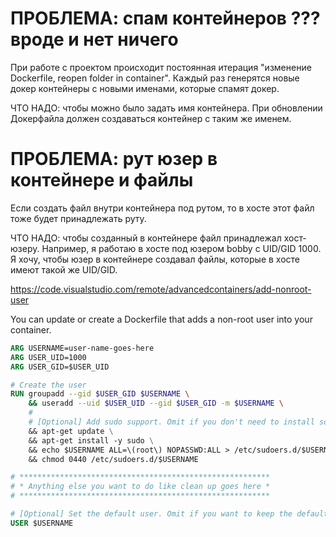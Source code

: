 
**ПРОБЛЕМА: спам контейнеров** ??? вроде и нет ничего
==============================

При работе с проектом происходит постоянная итерация "изменение Dockerfile, reopen folder in container". Каждый раз генерятся новые докер контейнеры с новыми именами, которые спамят докер.

ЧТО НАДО: чтобы можно было задать имя контейнера. При обновлении Докерфайла должен создаваться контейнер с таким же именем.

**ПРОБЛЕМА: рут юзер в контейнере и файлы**
===========================================

Если создать файл внутри контейнера под рутом, то в хосте этот файл тоже будет принадлежать руту.

ЧТО НАДО: чтобы созданный в контейнере файл принадлежал хост-юзеру. Например, я работаю в хосте под юзером bobby с UID/GID 1000. Я хочу, чтобы юзер в контейнере создавал файлы, которые в хосте имеют такой же UID/GID.

https://code.visualstudio.com/remote/advancedcontainers/add-nonroot-user

You can update or create a Dockerfile that adds a non-root user into your container.

```Dockerfile
ARG USERNAME=user-name-goes-here
ARG USER_UID=1000
ARG USER_GID=$USER_UID

# Create the user
RUN groupadd --gid $USER_GID $USERNAME \
    && useradd --uid $USER_UID --gid $USER_GID -m $USERNAME \
    #
    # [Optional] Add sudo support. Omit if you don't need to install software after connecting.
    && apt-get update \
    && apt-get install -y sudo \
    && echo $USERNAME ALL=\(root\) NOPASSWD:ALL > /etc/sudoers.d/$USERNAME \
    && chmod 0440 /etc/sudoers.d/$USERNAME

# ********************************************************
# * Anything else you want to do like clean up goes here *
# ********************************************************

# [Optional] Set the default user. Omit if you want to keep the default as root.
USER $USERNAME
```